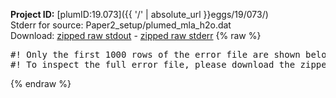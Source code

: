**Project ID:** [plumID:19.073]({{ '/' | absolute_url }}eggs/19/073/)  
Stderr for source:  Paper2_setup/plumed_mla_h2o.dat   
Download: [zipped raw stdout](plumed_mla_h2o.dat.plumed_master.stdout.txt.zip) - [zipped raw stderr](plumed_mla_h2o.dat.plumed_master.stderr.txt.zip) 
{% raw %}
<pre>
#! Only the first 1000 rows of the error file are shown below
#! To inspect the full error file, please download the zipped raw stderr file above
</pre>
{% endraw %}
